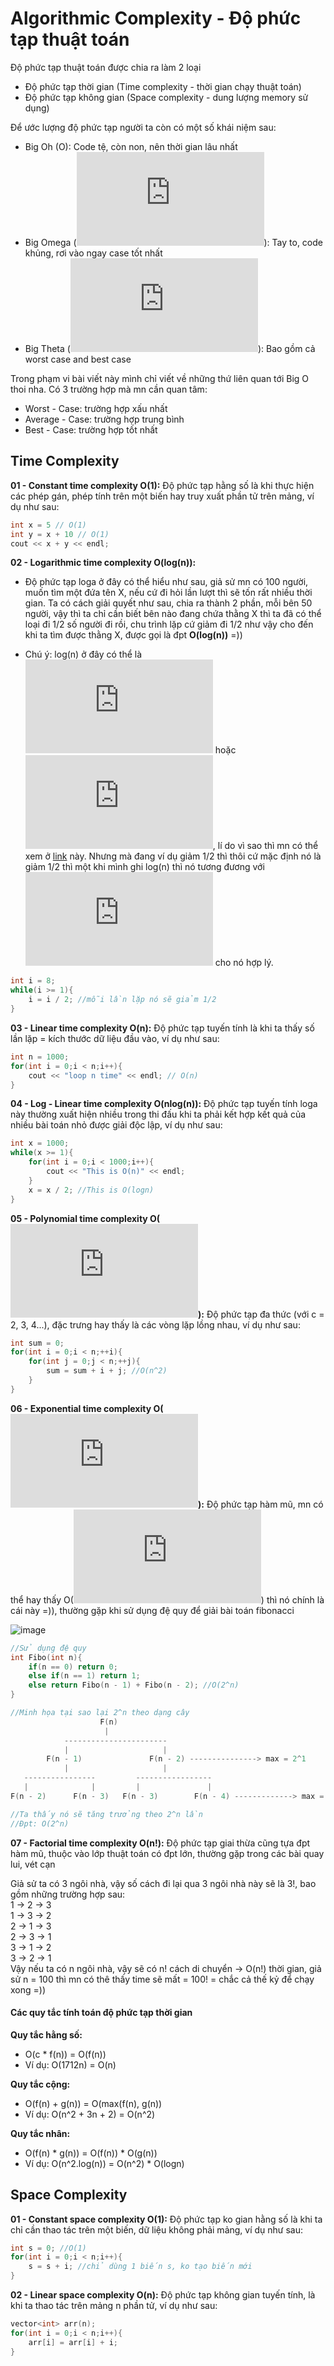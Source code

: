 # Algorithmic Complexity - Độ phức tạp thuật toán

Độ phức tạp thuật toán được chia ra làm 2 loại  
- Độ phức tạp thời gian (Time complexity - thời gian chạy thuật toán)
- Độ phức tạp không gian (Space complexity - dung lượng memory sử dụng)

Để ước lượng độ phức tạp người ta còn có một số khái niệm sau:
- Big Oh (O): Code tệ, còn non, nên thời gian lâu nhất
- Big Omega (![](https://latex.codecogs.com/gif.latex?%5COmega)): Tay to, code khủng, rơi vào ngay case tốt nhất
- Big Theta (![](https://latex.codecogs.com/gif.latex?%5CTheta)): Bao gồm cả worst case and best case

Trong phạm vi bài viết này mình chỉ viết về những thứ liên quan tới Big O thoi nha. Có 3 trường hợp mà mn cần quan tâm:
- Worst - Case: trường hợp xấu nhất
- Average - Case: trường hợp trung bình
- Best - Case: trường hợp tốt nhất

## Time Complexity

**01 - Constant time complexity O(1):** Độ phức tạp hằng số là khi thực hiện các phép gán, phép tính trên một biến hay truy xuất phần tử trên mảng, ví dụ như sau:

```c++
int x = 5 // O(1)
int y = x + 10 // O(1)
cout << x + y << endl;
```

**02 - Logarithmic time complexity O(log(n)):** 
- Độ phức tạp loga ở đây có thể hiểu như sau, giả sử mn có 100 người, muốn tìm một đứa tên X, nếu cứ đi hỏi lần lượt thì sẽ tốn rất nhiều thời gian. Ta có cách giải quyết như sau, chia ra thành 2 phần, mỗi bên 50 người, vậy thì ta chỉ cần biết bên nào đang chứa thằng X thì ta đã có thể loại đi 1/2 số người đi rồi, chu trình lặp cứ giảm đi 1/2 như vậy cho đến khi ta tìm được thằng X, được gọi là đpt **O(log(n))** =))  

- Chú ý: log(n) ở đây có thể là ![](https://latex.codecogs.com/gif.latex?%5Clog_%7B10%7Dn%5C) hoặc ![](https://latex.codecogs.com/gif.latex?%5Clog_%7B2%7Dn%5C), lí do vì sao thì mn có thể xem ở [link](https://stackoverflow.com/questions/20709267/big-o-notation-log-base-2-or-log-base-10) này. Nhưng mà đang ví dụ giảm 1/2 thì thôi cứ mặc định nó là giảm 1/2 thì một khi mình ghi log(n) thì nó tương đương với ![](https://latex.codecogs.com/gif.latex?%5Clog_%7B2%7Dn%5C) cho nó hợp lý.

```c++
int i = 8;
while(i >= 1){
	i = i / 2; //mỗi lần lặp nó sẽ giảm 1/2
}
```

**03 - Linear time complexity O(n):** Độ phức tạp tuyến tính là khi ta thấy số lần lặp = kích thước dữ liệu đầu vào, ví dụ như sau:

```c++
int n = 1000;
for(int i = 0;i < n;i++){
	cout << "loop n time" << endl; // O(n)
}
```

**04 - Log - Linear time complexity O(nlog(n)):** Độ phức tạp tuyến tính loga này thường xuất hiện nhiều trong thi đấu khi ta phải kết hợp kết quả của nhiều bài toán nhỏ được giải độc lập, ví dụ như sau:

```c++
int x = 1000;
while(x >= 1){
	for(int i = 0;i < 1000;i++){
    	cout << "This is O(n)" << endl;
    }
	x = x / 2; //This is O(logn)
}
```

**05 - Polynomial time complexity O(![](https://latex.codecogs.com/gif.latex?n%5E%7Bc%7D)):** Độ phức tạp đa thức (với c = 2, 3, 4...), đặc trưng hay thấy là các vòng lặp lồng nhau, ví dụ như sau:

```c++
int sum = 0;
for(int i = 0;i < n;++i){
	for(int j = 0;j < n;++j){
		sum = sum + i + j; //O(n^2)
    }
}
```

**06 - Exponential time complexity O(![](https://latex.codecogs.com/gif.latex?c%5E%7Bn%7D)):** Độ phức tạp hàm mũ, mn có thể hay thấy O(![](https://latex.codecogs.com/gif.latex?2%5E%7Bn%7D)) thì nó chính là cái này =)), thường gặp khi sử dụng đệ quy để giải bài toán fibonacci

![image](https://user-images.githubusercontent.com/43443323/88563277-018fee80-d05c-11ea-99b8-602f54263360.png)

```c++
//Sử dụng đệ quy
int Fibo(int n){
	if(n == 0) return 0;
    else if(n == 1) return 1;
    else return Fibo(n - 1) + Fibo(n - 2); //O(2^n)
}

//Minh họa tại sao lại 2^n theo dạng cây
					F(n)
                     |
            -----------------------
            |					  |
        F(n - 1)	           F(n - 2) ---------------> max = 2^1
            |					  |
   ----------------         -----------------
   |			  |         |				|
F(n - 2)	  F(n - 3)   F(n - 3)		 F(n - 4) -------------> max = 2^2

//Ta thấy nó sẽ tăng trưởng theo 2^n lần
//Đpt: O(2^n)
```

**07 - Factorial time complexity O(n!):** Độ phức tạp giai thừa cũng tựa đpt hàm mũ, thuộc vào lớp thuật toán có đpt lớn, thường gặp trong các bài quay lui, vét cạn

Giả sử ta có 3 ngôi nhà, vậy số cách đi lại qua 3 ngôi nhà này sẽ là 3!, bao gồm những trường hợp sau:  
1 -> 2 -> 3  
1 -> 3 -> 2  
2 -> 1 -> 3  
2 -> 3 -> 1  
3 -> 1 -> 2  
3 -> 2 -> 1  
Vậy nếu ta có n ngôi nhà, vậy sẽ có n! cách di chuyển -> O(n!) thời gian, giả sử n = 100 thì mn có thê thấy time sẽ mất = 100! = chắc cả thế kỷ để chạy xong =))

#### Các quy tắc tính toán độ phức tạp thời gian
**Quy tắc hằng số:**
- O(c * f(n)) = O(f(n))
- Ví dụ: O(1712n) = O(n)

**Quy tắc cộng:**
- O(f(n) + g(n)) = O(max(f(n), g(n))
- Ví dụ: O(n^2 + 3n + 2) = O(n^2)

**Quy tắc nhân:**
- O(f(n) * g(n)) = O(f(n)) * O(g(n))
- Ví dụ: O(n^2.log(n)) = O(n^2) * O(logn)

## Space Complexity
**01 - Constant space complexity O(1):** Độ phức tạp ko gian hằng số là khi ta chỉ cần thao tác trên một biến, dữ liệu không phải mảng, ví dụ như sau:

```c++
int s = 0; //O(1)
for(int i = 0;i < n;i++){
	s = s + i; //chỉ dùng 1 biến s, ko tạo biến mới
}
```

**02 - Linear space complexity O(n):** Độ phức tạp không gian tuyến tính, là khi ta thao tác trên mảng n phần tử, ví dụ như sau:

```c++
vector<int> arr(n);
for(int i = 0;i < n;i++){
	arr[i] = arr[i] + i;
}
```